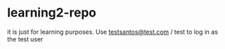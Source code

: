 # learning2-repo
 it is just for learning purposes. 
 Use testsantos@test.com / test to log in as the test user
